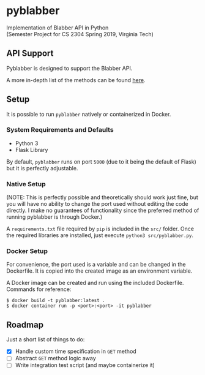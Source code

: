 # pyblabber
Implementation of Blabber API in Python  
(Semester Project for CS 2304 Spring 2019, Virginia Tech)

## API Support

Pyblabber is designed to support the Blabber API. 

A more in-depth list of the methods can be found 
[here](https://cs2304.mikesir87.io/spec/).

## Setup

It is possible to run `pyblabber` natively or containerized in Docker.

### System Requirements and Defaults

* Python 3  
* Flask Library

By default, `pyblabber` runs on port `5000` (due to it being the default
of Flask) but it is perfectly adjustable.

### Native Setup

(NOTE: This is perfectly possible and theoretically should work just fine, but
you will have no ability to change the port used without editing the code 
directly. I make no guarantees of functionality since the preferred method of
running pyblabber is through Docker.)

A `requirements.txt` file required by `pip` is included in the `src/` folder.
Once the required libraries are installed, just execute `python3 src/pyblabber.py`.

### Docker Setup

For convenience, the port used is a variable and can be changed 
in the Dockerfile. It is copied into the created image as an environment
variable.

A Docker image can be created and run using the included Dockerfile.
Commands for reference:

    $ docker build -t pyblabber:latest .
    $ docker container run -p <port>:<port> -it pyblabber

## Roadmap

Just a short list of things to do:

* [x] Handle custom time specification in `GET` method
* [ ] Abstract `GET` method logic away
* [ ] Write integration test script (and maybe containerize it)